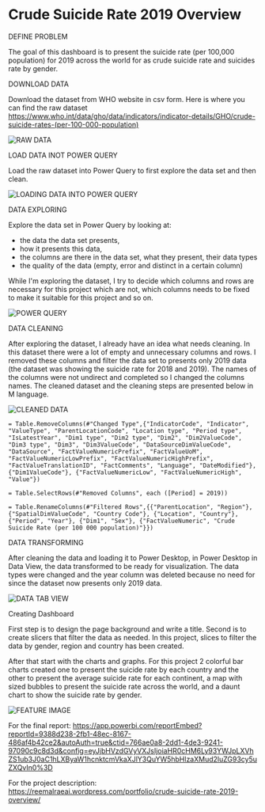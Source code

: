 # Crude Suicide Rate 2019 Overview

DEFINE PROBLEM

The goal of this dashboard is to present the suicide rate (per 100,000 population) for 2019 across the world for as crude suicide rate and suicides rate by gender.

DOWNLOAD DATA

Download the dataset from WHO website in csv form. Here is where you can find the raw dataset https://www.who.int/data/gho/data/indicators/indicator-details/GHO/crude-suicide-rates-(per-100-000-population)

![RAW DATA](https://user-images.githubusercontent.com/71211875/126688516-de03baf8-9331-4ef0-b6ae-6eaa6ea55d90.GIF)

LOAD DATA INOT POWER QUERY

Load the raw dataset into Power Query to first explore the data set and then clean.

![LOADING DATA INTO POWER QUERY](https://user-images.githubusercontent.com/71211875/126688556-b83346da-4977-420e-828d-04cc3c50fe99.GIF)


DATA EXPLORING

Explore the data set in Power Query by looking at:

- the data the data set presents,
- how it presents this data,
- the columns are there in the data set, what they present, their data types
- the quality of the data (empty, error and distinct in a certain column)

While I'm exploring the dataset, I try to decide which columns and rows are necessary for this project which are not, which columns needs to be fixed to make it suitable for this project and so on.

![POWER QUERY](https://user-images.githubusercontent.com/71211875/126688693-82fe9d24-e95f-4ab6-b317-814741956eb0.GIF)


DATA CLEANING

After exploring the dataset, I already have an idea what needs cleaning. In this dataset there were a lot of empty and unnecessary columns and rows. I removed these columns and filter the data set to presents only 2019 data (the dataset was showing the suicide rate for 2018 and 2019). The names of the columns were not undirect and completed so I changed the columns names. The cleaned dataset and the cleaning steps are presented below in M language.

![CLEANED DATA](https://user-images.githubusercontent.com/71211875/126688744-415fbd27-92fe-4823-983a-a71403c45d83.GIF)

```
= Table.RemoveColumns(#"Changed Type",{"IndicatorCode", "Indicator", "ValueType", "ParentLocationCode", "Location type", "Period type", "IsLatestYear", "Dim1 type", "Dim2 type", "Dim2", "Dim2ValueCode", "Dim3 type", "Dim3", "Dim3ValueCode", "DataSourceDimValueCode", "DataSource", "FactValueNumericPrefix", "FactValueUoM", "FactValueNumericLowPrefix", "FactValueNumericHighPrefix", "FactValueTranslationID", "FactComments", "Language", "DateModified"}, {"Dim1ValueCode"}, {"FactValueNumericLow", "FactValueNumericHigh", "Value"}) 

= Table.SelectRows(#"Removed Columns", each ([Period] = 2019))

= Table.RenameColumns(#"Filtered Rows",{{"ParentLocation", "Region"}, {"SpatialDimValueCode", "Country Code"}, {"Location", "Country"}, {"Period", "Year"}, {"Dim1", "Sex"}, {"FactValueNumeric", "Crude Suicide Rate (per 100 000 population)"}})
```

DATA TRANSFORMING

After cleaning the data and loading it to Power Desktop, in Power Desktop in Data View, the data transformed to be ready for visualization. The data types were changed and the year column was deleted because no need for since the dataset now presents only 2019 data.

![DATA TAB VIEW](https://user-images.githubusercontent.com/71211875/126688977-70b8f217-7775-4ac3-b372-f0435f13677f.GIF)

Creating Dashboard

First step is to design the page background and write a title. Second is to create slicers that filter the data as needed. In this project, slices to filter the data by gender, region and country has been created.  

After that start with the charts and graphs. For this project 2 colorful bar charts created one to present the suicide rate by each country and the other to present the average suicide rate for each continent, a map with sized bubbles to present the suicide rate across the world, and a daunt chart to show the suicide rate by gender.

![FEATURE IMAGE](https://user-images.githubusercontent.com/71211875/126689015-a377d0d4-8de9-41fb-b37d-77a5dc20556e.GIF)

For the final report: https://app.powerbi.com/reportEmbed?reportId=9388d238-2fb1-48ec-8167-486af4b42ce2&autoAuth=true&ctid=766ae0a8-2dd1-4de3-9241-97090c9c8d3d&config=eyJjbHVzdGVyVXJsIjoiaHR0cHM6Ly93YWJpLXVhZS1ub3J0aC1hLXByaW1hcnktcmVkaXJlY3QuYW5hbHlzaXMud2luZG93cy5uZXQvIn0%3D

For the project description: https://reemalraeai.wordpress.com/portfolio/crude-suicide-rate-2019-overview/

